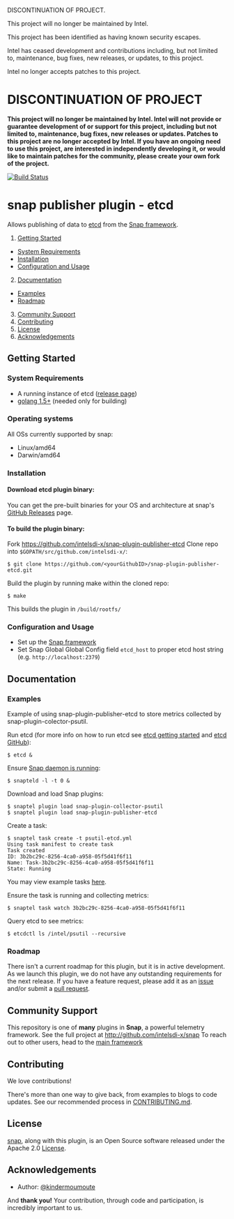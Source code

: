DISCONTINUATION OF PROJECT. 

This project will no longer be maintained by Intel.

This project has been identified as having known security escapes.

Intel has ceased development and contributions including, but not limited to, maintenance, bug fixes, new releases, or updates, to this project.  

Intel no longer accepts patches to this project.

# DISCONTINUATION OF PROJECT 

**This project will no longer be maintained by Intel.  Intel will not provide or guarantee development of or support for this project, including but not limited to, maintenance, bug fixes, new releases or updates.  Patches to this project are no longer accepted by Intel. If you have an ongoing need to use this project, are interested in independently developing it, or would like to maintain patches for the community, please create your own fork of the project.**


[![Build Status](https://travis-ci.org/intelsdi-x/snap-plugin-publisher-etcd.svg?branch=master)](https://travis-ci.org/intelsdi-x/snap-plugin-publisher-etcd)


# snap publisher plugin - etcd

Allows publishing of data to [etcd](https://coreos.com/etcd/) from the [Snap framework](http://github.com:intelsdi-x/snap).

1. [Getting Started](#getting-started)
  * [System Requirements](#system-requirements)
  * [Installation](#installation)
  * [Configuration and Usage](configuration-and-usage)
2. [Documentation](#documentation)
  * [Examples](#examples)
  * [Roadmap](#roadmap)
3. [Community Support](#community-support)
4. [Contributing](#contributing)
5. [License](#license-and-authors)
6. [Acknowledgements](#acknowledgements)

## Getting Started
### System Requirements
* A running instance of etcd ([release page](https://github.com/coreos/etcd/releases/))
* [golang 1.5+](https://golang.org/dl/) (needed only for building)

### Operating systems
All OSs currently supported by snap:
* Linux/amd64
* Darwin/amd64

### Installation
#### Download etcd plugin binary:
You can get the pre-built binaries for your OS and architecture at snap's [GitHub Releases](https://github.com/intelsdi-x/snap/releases) page.

#### To build the plugin binary:
Fork https://github.com/intelsdi-x/snap-plugin-publisher-etcd
Clone repo into `$GOPATH/src/github.com/intelsdi-x/`:

```
$ git clone https://github.com/<yourGithubID>/snap-plugin-publisher-etcd.git
```

Build the plugin by running make within the cloned repo:
```
$ make
```
This builds the plugin in `/build/rootfs/`

### Configuration and Usage
* Set up the [Snap framework](https://github.com/intelsdi-x/snap/blob/master/README.md#getting-started)
* Set Snap Global Global Config field `etcd_host` to proper etcd host string (e.g. `http://localhost:2379`)

## Documentation

### Examples
Example of using snap-plugin-publisher-etcd to store metrics collected by snap-plugin-colector-psutil.

Run etcd (for more info on how to run etcd see [etcd getting started](https://coreos.com/etcd/docs/latest/getting-started-with-etcd.html) and [etcd GitHub](https://github.com/coreos/etcd)):
```
$ etcd &
```

Ensure [Snap daemon is running](https://github.com/intelsdi-x/snap#running-snap):
```
$ snapteld -l -t 0 &
```
Download and load Snap plugins:
```
$ snaptel plugin load snap-plugin-collector-psutil
$ snaptel plugin load snap-plugin-publisher-etcd
```
Create a task:
```
$ snaptel task create -t psutil-etcd.yml
Using task manifest to create task
Task created
ID: 3b2bc29c-8256-4ca0-a958-05f5d41f6f11
Name: Task-3b2bc29c-8256-4ca0-a958-05f5d41f6f11
State: Running
```
You may view example tasks [here](https://github.com/intelsdi-x/snap-plugin-publisher-etcd/blob/master/examples/tasks/).

Ensure the task is running and collecting metrics:
```
$ snaptel task watch 3b2bc29c-8256-4ca0-a958-05f5d41f6f11
```
Query etcd to see metrics:
```
$ etcdctl ls /intel/psutil --recursive
```


### Roadmap
There isn't a current roadmap for this plugin, but it is in active development. As we launch this plugin, we do not have any outstanding requirements for the next release. If you have a feature request, please add it as an [issue](https://github.com/intelsdi-x/snap-plugin-publisher-etcd/issues/new) and/or submit a [pull request](https://github.com/intelsdi-x/snap-plugin-publisher-etcd/pulls).

## Community Support
This repository is one of **many** plugins in **Snap**, a powerful telemetry framework. See the full project at http://github.com/intelsdi-x/snap To reach out to other users, head to the [main framework](https://github.com/intelsdi-x/snap#community-support)

## Contributing
We love contributions!

There's more than one way to give back, from examples to blogs to code updates. See our recommended process in [CONTRIBUTING.md](CONTRIBUTING.md).

## License
[snap](http://github.com:intelsdi-x/snap), along with this plugin, is an Open Source software released under the Apache 2.0 [License](LICENSE).

## Acknowledgements
* Author: [@kindermoumoute](https://github.com/kindermoumoute/)

And **thank you!** Your contribution, through code and participation, is incredibly important to us.
